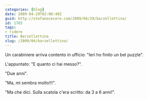 ```yaml
---
categories: [blog]
date: 2009-04-29T02:00:49Z
guid: http://stefanocecere.com/2009/04/29/barzellettina/
id: 1703
tags:
- ridere
title: Barzellettina
slug: /2009/04/barzellettina/
---
```


Un carabiniere arriva contento in ufficio: "Ieri ho finito un bel puzzle".
  
L'appuntato: "E quanto ci hai messo?".
  
"Due anni".
  
"Ma, mi sembra molto!!!".
  
"Ma che dici. Sulla scatola c'era scritto: da 3 a 6 anni!".